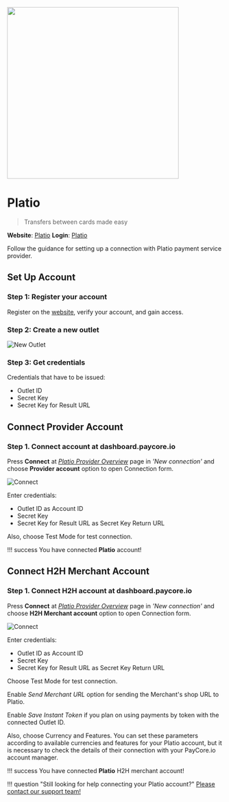 <img src="https://static.openfintech.io/payment_providers/platio/logo.svg?w=400" width="400px" >

# Platio

> Transfers between cards made easy

**Website**: [Platio](https://platio.com/)
**Login**: [Platio](https://w.platio.com/sign-in)

Follow the guidance for setting up a connection with Platio payment service provider.

## Set Up Account

### Step 1: Register your account

Register on the [website](https://w.platio.com/sign-up), verify your account, and gain access.

### Step 2: Create a new outlet

![New Outlet](images/platio-ui.png)

### Step 3: Get credentials

Credentials that have to be issued:

* Outlet ID
* Secret Key
* Secret Key for Result URL

## Connect Provider Account

### Step 1. Connect account at dashboard.paycore.io

Press **Connect** at [*Platio Provider Overview*](https://dashboard.paycore.io/connect-directory/payment-providers/platio/general) page in *'New connection'* and choose **Provider account** option to open Connection form.

![Connect](images/provider-account.png)

Enter credentials:

* Outlet ID as Account ID
* Secret Key
* Secret Key for Result URL as Secret Key Return URL

Also, choose Test Mode for test connection.

!!! success
    You have connected **Platio** account!

## Connect H2H Merchant Account

### Step 1. Connect H2H account at dashboard.paycore.io

Press **Connect** at [*Platio Provider Overview*](https://dashboard.paycore.io/connect-directory/payment-providers/platio/general) page in *'New connection'* and choose **H2H Merchant account** option to open Connection form.

![Connect](images/h2h-merchant-account.png)

Enter credentials:

* Outlet ID as Account ID
* Secret Key
* Secret Key for Result URL as Secret Key Return URL

Choose Test Mode for test connection.

Enable *Send Merchant URL* option for sending the Merchant's shop URL to Platio.

Enable *Save Instant Token* if you plan on using payments by token with the connected Outlet ID.

Also, choose Currency and Features. You can set these parameters according to available currencies and features for your Platio account, but it is necessary to check the details of their connection with your PayCore.io account manager.

!!! success
    You have connected **Platio** H2H merchant account!

!!! question "Still looking for help connecting your Platio account?"
    [Please contact our support team!](mailto:support@paycore.io)
